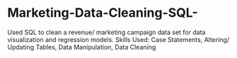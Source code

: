# Marketing-Data-Cleaning-SQL-
Used SQL to clean a revenue/ marketing campaign data set for data visualization and regression models. 
Skills Used: Case Statements, Altering/ Updating Tables, Data Manipulation, Data Cleaning 

